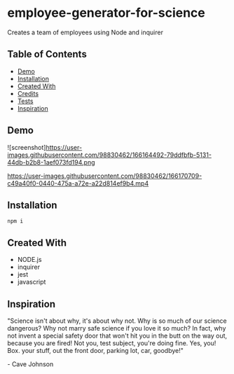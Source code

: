 # employee-generator-for-science
Creates a team of employees using Node and inquirer

## Table of Contents
    
* [Demo](#demo)
* [Installation](#installation)
* [Created With](#created-with)
* [Credits](#credits)
* [Tests](#test)
* [Inspiration](#inspiration)

## Demo

![screenshot]https://user-images.githubusercontent.com/98830462/166164492-79ddfbfb-5131-44db-b2b8-1aef073fd194.png

https://user-images.githubusercontent.com/98830462/166170709-c49a40f0-0440-475a-a72e-a22d814ef9b4.mp4

## Installation

```
npm i
```

## Created With

- NODE.js
- inquirer
- jest
- javascript

## Inspiration

<p>"Science isn't about why, it's about why not. Why is so much of our science dangerous? Why not marry safe science if you love it so much? In fact, why not invent a special safety door that won't hit you in the butt on the way out, because you are fired! Not you, test subject, you're doing fine. Yes, you! Box. your stuff, out the front door, parking lot, car, goodbye!"</p>
- Cave Johnson
